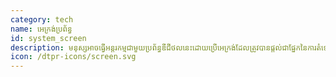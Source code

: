 ```yaml
---
category: tech
name: អេក្រង់ប្រព័ន្ធ
id: system_screen
description: មនុស្សអាចធ្វើអន្តរកម្មជាមួយប្រព័ន្ធឌីជីថលនេះដោយប្រើអេក្រង់ដែលត្រូវបានផ្តល់ជាផ្នែកនៃការតំឡើងឧបករណ៍។
icon: /dtpr-icons/screen.svg
---
```

